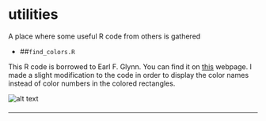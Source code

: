 # utilities
A place where some useful R code from others is gathered


 * ##`find_colors.R`

This R code is borrowed to Earl F. Glynn. You can find it on [this](http://research.stowers-institute.org/efg/R/Color/Chart/) webpage. I made a slight modification to the code in order to display the color names instead of color numbers in the colored rectangles. 

![alt text](http://googledrive.com/host/0B-FIusWb7o6PfjdhbUJncm1mdjM1NnQ1TWl6MHhZUnNRZjd6RkUtUVo5WlFsVURTV0lvQjA/colors.tiff "The results of plotting colors with their names")

####

---